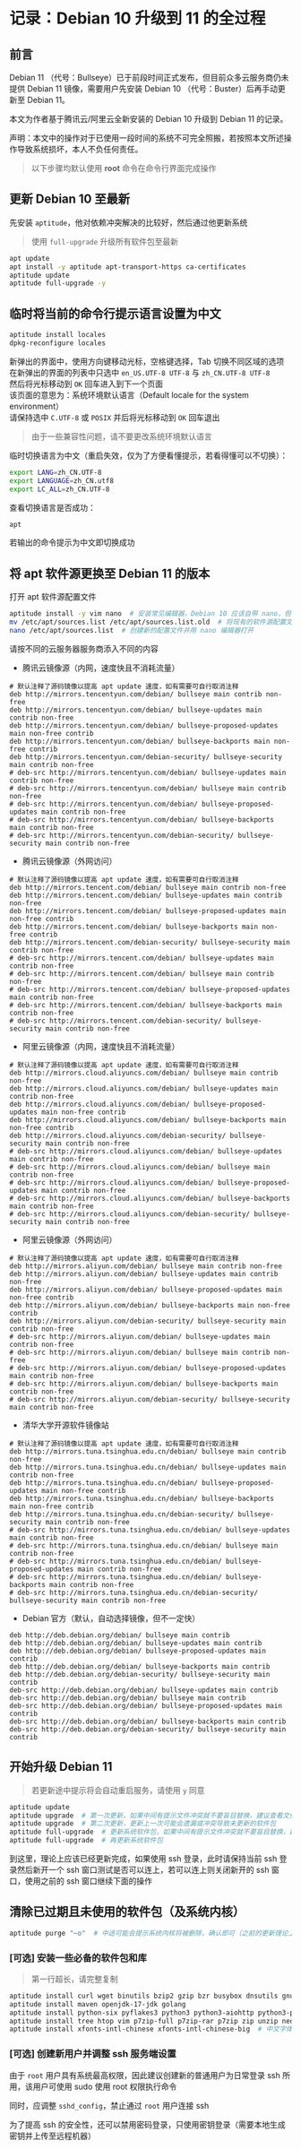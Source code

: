 # 记录：Debian 10 升级到 11 的全过程

## 前言

Debian 11 （代号：Bullseye）已于前段时间正式发布，但目前众多云服务商仍未提供 Debian 11 镜像，需要用户先安装 Debian 10 （代号：Buster）后再手动更新至 Debian 11。

本文为作者基于腾讯云/阿里云全新安装的 Debian 10 升级到 Debian 11 的记录。

声明：本文中的操作对于已使用一段时间的系统不可完全照搬，若按照本文所述操作导致系统损坏，本人不负任何责任。

> 以下步骤均默认使用 **root** 命令在命令行界面完成操作

## 更新 Debian 10 至最新

先安装 `aptitude`，他对依赖冲突解决的比较好，然后通过他更新系统

> 使用 `full-upgrade` 升级所有软件包至最新

```bash
apt update
apt install -y aptitude apt-transport-https ca-certificates
aptitude update
aptitude full-upgrade -y
```

## 临时将当前的命令行提示语言设置为中文

```bash
aptitude install locales
dpkg-reconfigure locales
```

新弹出的界面中，使用方向键移动光标，空格键选择，Tab 切换不同区域的选项  
在新弹出的界面的列表中只选中 `en_US.UTF-8 UTF-8` 与 `zh_CN.UTF-8 UTF-8`  
然后将光标移动到 `OK` 回车进入到下一个页面  
该页面的意思为：系统环境默认语言（Default locale for the system environment）  
请保持选中 `C.UTF-8` 或 `POSIX` 并后将光标移动到 `OK` 回车退出

> 由于一些兼容性问题，请不要更改系统环境默认语言

临时切换语言为中文（重启失效，仅为了方便看懂提示，若看得懂可以不切换）：

```bash
export LANG=zh_CN.UTF-8
export LANGUAGE=zh_CN.utf8
export LC_ALL=zh_CN.UTF-8
```

查看切换语言是否成功：

```bash
apt
```

若输出的命令提示为中文即切换成功

## 将 apt 软件源更换至 Debian 11 的版本

打开 apt 软件源配置文件

```bash
aptitude install -y vim nano  # 安装常见编辑器，Debian 10 应该自带 nano，但以防万一，可以装一下
mv /etc/apt/sources.list /etc/apt/sources.list.old  # 将现有的软件源配置文件重命名并备份，mv 即 move
nano /etc/apt/sources.list  # 创建新的配置文件并用 nano 编辑器打开
```

请按不同的云服务器服务商添入不同的内容

- 腾讯云镜像源（内网，速度快且不消耗流量）
```properties
# 默认注释了源码镜像以提高 apt update 速度，如有需要可自行取消注释
deb http://mirrors.tencentyun.com/debian/ bullseye main contrib non-free
deb http://mirrors.tencentyun.com/debian/ bullseye-updates main contrib non-free
deb http://mirrors.tencentyun.com/debian/ bullseye-proposed-updates main non-free contrib
deb http://mirrors.tencentyun.com/debian/ bullseye-backports main non-free contrib
deb http://mirrors.tencentyun.com/debian-security/ bullseye-security main contrib non-free
# deb-src http://mirrors.tencentyun.com/debian/ bullseye-updates main contrib non-free
# deb-src http://mirrors.tencentyun.com/debian/ bullseye main contrib non-free
# deb-src http://mirrors.tencentyun.com/debian/ bullseye-proposed-updates main contrib non-free
# deb-src http://mirrors.tencentyun.com/debian/ bullseye-backports main contrib non-free
# deb-src http://mirrors.tencentyun.com/debian-security/ bullseye-security main contrib non-free
```

- 腾讯云镜像源（外网访问）
```properties
# 默认注释了源码镜像以提高 apt update 速度，如有需要可自行取消注释
deb http://mirrors.tencent.com/debian/ bullseye main contrib non-free
deb http://mirrors.tencent.com/debian/ bullseye-updates main contrib non-free
deb http://mirrors.tencent.com/debian/ bullseye-proposed-updates main non-free contrib
deb http://mirrors.tencent.com/debian/ bullseye-backports main non-free contrib
deb http://mirrors.tencent.com/debian-security/ bullseye-security main contrib non-free
# deb-src http://mirrors.tencent.com/debian/ bullseye-updates main contrib non-free
# deb-src http://mirrors.tencent.com/debian/ bullseye main contrib non-free
# deb-src http://mirrors.tencent.com/debian/ bullseye-proposed-updates main contrib non-free
# deb-src http://mirrors.tencent.com/debian/ bullseye-backports main contrib non-free
# deb-src http://mirrors.tencent.com/debian-security/ bullseye-security main contrib non-free
```

- 阿里云镜像源（内网，速度快且不消耗流量）
```properties
# 默认注释了源码镜像以提高 apt update 速度，如有需要可自行取消注释
deb http://mirrors.cloud.aliyuncs.com/debian/ bullseye main contrib non-free
deb http://mirrors.cloud.aliyuncs.com/debian/ bullseye-updates main contrib non-free
deb http://mirrors.cloud.aliyuncs.com/debian/ bullseye-proposed-updates main non-free contrib
deb http://mirrors.cloud.aliyuncs.com/debian/ bullseye-backports main non-free contrib
deb http://mirrors.cloud.aliyuncs.com/debian-security/ bullseye-security main contrib non-free
# deb-src http://mirrors.cloud.aliyuncs.com/debian/ bullseye-updates main contrib non-free
# deb-src http://mirrors.cloud.aliyuncs.com/debian/ bullseye main contrib non-free
# deb-src http://mirrors.cloud.aliyuncs.com/debian/ bullseye-proposed-updates main contrib non-free
# deb-src http://mirrors.cloud.aliyuncs.com/debian/ bullseye-backports main contrib non-free
# deb-src http://mirrors.cloud.aliyuncs.com/debian-security/ bullseye-security main contrib non-free
```

- 阿里云镜像源（外网访问）
```properties
# 默认注释了源码镜像以提高 apt update 速度，如有需要可自行取消注释
deb http://mirrors.aliyun.com/debian/ bullseye main contrib non-free
deb http://mirrors.aliyun.com/debian/ bullseye-updates main contrib non-free
deb http://mirrors.aliyun.com/debian/ bullseye-proposed-updates main non-free contrib
deb http://mirrors.aliyun.com/debian/ bullseye-backports main non-free contrib
deb http://mirrors.aliyun.com/debian-security/ bullseye-security main contrib non-free
# deb-src http://mirrors.aliyun.com/debian/ bullseye-updates main contrib non-free
# deb-src http://mirrors.aliyun.com/debian/ bullseye main contrib non-free
# deb-src http://mirrors.aliyun.com/debian/ bullseye-proposed-updates main contrib non-free
# deb-src http://mirrors.aliyun.com/debian/ bullseye-backports main contrib non-free
# deb-src http://mirrors.aliyun.com/debian-security/ bullseye-security main contrib non-free
```

- 清华大学开源软件镜像站
```properties
# 默认注释了源码镜像以提高 apt update 速度，如有需要可自行取消注释
deb http://mirrors.tuna.tsinghua.edu.cn/debian/ bullseye main contrib non-free
deb http://mirrors.tuna.tsinghua.edu.cn/debian/ bullseye-updates main contrib non-free
deb http://mirrors.tuna.tsinghua.edu.cn/debian/ bullseye-proposed-updates main non-free contrib
deb http://mirrors.tuna.tsinghua.edu.cn/debian/ bullseye-backports main non-free contrib
deb http://mirrors.tuna.tsinghua.edu.cn/debian-security/ bullseye-security main contrib non-free
# deb-src http://mirrors.tuna.tsinghua.edu.cn/debian/ bullseye-updates main contrib non-free
# deb-src http://mirrors.tuna.tsinghua.edu.cn/debian/ bullseye main contrib non-free
# deb-src http://mirrors.tuna.tsinghua.edu.cn/debian/ bullseye-proposed-updates main contrib non-free
# deb-src http://mirrors.tuna.tsinghua.edu.cn/debian/ bullseye-backports main contrib non-free
# deb-src http://mirrors.tuna.tsinghua.edu.cn/debian-security/ bullseye-security main contrib non-free
```

- Debian 官方（默认，自动选择镜像，但不一定快）
```properties
deb http://deb.debian.org/debian/ bullseye main contrib
deb http://deb.debian.org/debian/ bullseye-updates main contrib
deb http://deb.debian.org/debian/ bullseye-proposed-updates main contrib
deb http://deb.debian.org/debian/ bullseye-backports main contrib
deb http://deb.debian.org/debian-security/ bullseye-security main contrib
deb-src http://deb.debian.org/debian/ bullseye-updates main contrib
deb-src http://deb.debian.org/debian/ bullseye main contrib
deb-src http://deb.debian.org/debian/ bullseye-proposed-updates main contrib
deb-src http://deb.debian.org/debian/ bullseye-backports main contrib
deb-src http://deb.debian.org/debian-security/ bullseye-security main contrib
```

## 开始升级 Debian 11

> 若更新途中提示将会自动重启服务，请使用 `y` 同意

```bash
aptitude update
aptitude upgrade  # 第一次更新，如果中间有提示文件冲突就不要盲目替换，建议查看文件的 diff 再确认要不要替换或手动解决冲突
aptitude upgrade  # 第二次更新，更新上一次可能会遗漏或冲突导致未更新的软件包
aptitude full-upgrade  # 更新系统软件包，如果中间有提示文件冲突就不要盲目替换，建议查看文件的 diff 再确认要不要替换或手动解决冲突
aptitude full-upgrade  # 再更新系统软件包
```

到这里，理论上应该已经更新完成，如果使用 ssh 登录，此时请保持当前 ssh 登录然后新开一个 ssh 窗口测试是否可以连上，若可以连上则关闭新开的 ssh 窗口，使用之前的 ssh 窗口继续下面的操作

## 清除已过期且未使用的软件包（及系统内核）

```bash
aptitude purge "~o"  # 中途可能会提示系统内核将被删除，确认即可（之前的更新理论上已安装新版本的系统内核）
```

### [可选] 安装一些必备的软件包和库

> 第一行超长，请完整复制

```bash
aptitude install curl wget binutils bzip2 gzip bzr busybox dnsutils gnupg gnupg2 gnutls-dev gpgv2 net-tools debtags ca-certificates apt-transport-https debian-keyring build-essential cpp c-compiler make cmake g++ gcc gccgo gobjc++-10 gobjc-10 python3-gccjit patch git gdbm-l10n xapian-tools checkinstall libc++1 libc++1-11 libc++-11-dev libcwidget-dev libcurl4-openssl-dev libcurl4-nss-dev libcurl4-gnutls-dev libterm-readline-gnu-perl libterm-readline-perl-perl libtap-harness-archive-perl libreadline-dev libcurl3-gnutls-dev libcurl4-gnutls-dev libtool-bin libffi-dev libssl-dev libtemplate-perl libssl1.1 libxml2-dev debian-faq-zh-cn debian-reference-zh-cn manpages-zh-cn python3-apt
aptitude install maven openjdk-17-jdk golang
aptitude install python-six pyflakes3 python3 python3-aiohttp python3-pyflakes python3-flake8 python3-gnupg python3-numpy python3-pep8 python3-pip python3-regex python3-yaml
aptitude install tree htop vim p7zip-full p7zip-rar p7zip zip unzip neofetch ffmpeg zsh axel mariadb-client mariadb-server
aptitude install xfonts-intl-chinese xfonts-intl-chinese-big  # 中文字体，不用 GUI 界面不用装
```

### [可选] 创建新用户并调整 ssh 服务端设置

由于 `root` 用户具有系统最高权限，因此建议创建新的普通用户为日常登录 ssh 所用，该用户可使用 sudo 使用 root 权限执行命令

同时，应调整 `sshd_config`，禁止通过 `root` 用户连接 ssh

为了提高 ssh 的安全性，还可以禁用密码登录，只使用密钥登录（需要本地生成密钥并上传至远程机器）
